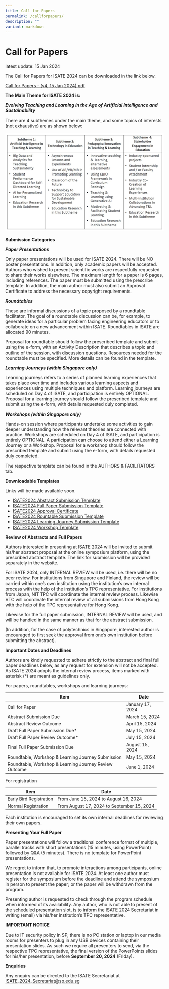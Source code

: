 ```yaml
---
title: Call for Papers
permalink: /callforpapers/
description: ""
variant: markdown
---
```

# Call for Papers

latest update: 15 Jan 2024

The Call for Papers for ISATE 2024 can be downloaded in the link below.

[Call for Papers - (v4, 15 Jan 2024).pdf](/files/Call_for_Papers_v4___15_Jan_2024.pdf)

**The Main Theme for ISATE 2024 is:** 

***Evolving Teaching and Learning in the Age of Artificial Intelligence and Sustainability***


There are 4 subthemes under the main theme, and some topics of interests (not exhaustive) are as shown below:

![](/images/subthemes-table.jpg)


**Submission Categories**

***Paper Presentations***

Only paper presentations will be used for ISATE 2024. There will be NO poster presentations. In addition, only academic papers will be accepted. Authors who wished to present scientific works are respectfully requested to share their works elsewhere. The maximum length for a paper is 6 pages, including references. The paper must be submitted using the prescribe template. In addition, the main author must also submit an Approval Certificate to address the necessary copyright requirements. 

***Roundtables***

These are informal discussions of a topic proposed by a roundtable facilitator. The goal of a roundtable discussion can be, for example, to generate ideas for a particular problem facing engineering educators or to collaborate on a new advancement within ISATE. Roundtables in ISATE are allocated 90 minutes.

Proposal for roundtable should follow the prescribed template and submit using the e-form, with an Activity Description that describes a topic and outline of the session, with discussion questions. Resources needed for the roundtable must be specified. More details can be found in the template.

***Learning Journeys (within Singapore only)***

Learning journeys refers to a series of planned learning experiences that takes place over time and includes various learning aspects and experiences using multiple techniques and platform. Learning journeys are scheduled on Day 4 of ISATE, and participation is entirely OPTIONAL. Proposal for a learning journey should follow the prescribed template and submit using the e-form, with details requested duly completed.


***Workshops (within Singapore only)***

Hands-on session where participants undertake some activities to gain deeper understanding how the relevant theories are connected with practice. Workshops are scheduled on Day 4 of ISATE, and participation is entirely OPTIONAL. A participation can choose to attend either a Learning Journey or a Workshop. Proposal for a workshop should follow the prescribed template and submit using the e-form, with details requested duly completed.

The respective template can be found in the AUTHORS & FACILITATORS tab.



**Downloadable Templates**

Links will be made available soon.

* [ISATE2024 Abstract Submission Template](https://docs.google.com/document/d/1Ew8tzPYxZvbAc6V2nn5M0V3C8qnV2DOC/edit?usp=sharing&ouid=115597147790999350487&rtpof=true&sd=true)
* [ISATE2024 Full Paper Submission Template](https://docs.google.com/document/d/132E7HsI1hnJuwCv85_NBuqgwQetwWS1H/edit?usp=sharing&ouid=115597147790999350487&rtpof=true&sd=true)
* [ISATE2024 Approval Certificate](https://drive.google.com/file/d/1Rkyn9zbRcx2qCFe3FvP366jUu0jy-E9s/view?usp=sharing)
* [ISATE2024 Rountable Submission Template](https://docs.google.com/document/d/1tKzKvGP1EEyqaabS9GVrGhLSkwW-yVi9/edit?usp=sharing&ouid=115597147790999350487&rtpof=true&sd=true)
* [ISATE2024 Learning Journey Submission Template](https://docs.google.com/document/d/1Ymr-kw4Uq1RTq34AH5OLyjLry1bS_7Lm/edit?usp=sharing&ouid=115597147790999350487&rtpof=true&sd=true)
* [ISATE2024 Workshop Template](https://docs.google.com/document/d/1rWNmkOCykHlaAJiUx9GEB4Ai8_hgzIb7/edit?usp=sharing&ouid=115597147790999350487&rtpof=true&sd=true)


**Review of Abstracts and Full Papers**

Authors interested in presenting at ISATE 2024 will be invited to submit his/her abstract proposal at the online symposium platform, using the prescribed abstract template. The link for submission will be provided separately in the website.

For ISATE 2024, only INTERNAL REVIEW will be used, i.e. there will be no peer review. For institutions from Singapore and Finland, the review will be carried within one’s own institution using the institution’s own internal process with the help of the institution’s TPC representative. For institutions from Japan, NIT TPC will coordinate the internal review process. Likewise VTC will coordinate the internal review of all submissions from Hong Kong with the help of the TPC representative for Hong Kong.

Likewise for the full paper submission, INTERNAL REVIEW will be used, and will be handled in the same manner as that for the abstract submission.

(In addition, for the case of polytechnics in Singapore, interested author is encouraged to first seek the approval from one’s own institution before submitting the abstract).

**Important Dates and Deadlines**

Authors are kindly requested to adhere strictly to the abstract and final full paper deadlines below, as any request for extension will not be accepted. As ISATE 2024 adopts the internal review process, items marked with asterisk (*) are meant as guidelines only.

For papers, roundtables, workshops and learning journeys:

| Item | Date |
| -------- | -------- |
| Call for Paper     | January 17, 2024     |
| Abstract Submission Due | March 15, 2024 |
| Abstract Review Outcome | April 15, 2024 |
| Draft Full Paper Submission Due* | May 15, 2024 |
| Draft Full Paper Review Outcome* | July 15, 2024 |
| Final Full Paper Submission Due | August 15, 2024 |
| Roundtable, Workshop & Learning Journey Submission | May 15, 2024 |
| Roundtable, Workshop & Learning Journey Review Outcome | June 1, 2024 |

For registration

| Item | Date |
| -------- | -------- |
| Early Bird Registration     | From June 15, 2024 to August 16, 2024     |
| Normal Registration     | From August 17, 2024 to September 15, 2024     |

Each institution is encouraged to set its own internal deadlines for reviewing their own papers.


**Presenting Your Full Paper**

Paper presentations will follow a traditional conference format of multiple, parallel tracks with short presentations (15 minutes, using PowerPoint) followed by Q&A (5 minutes). There is no template for PowerPoint presentations.

We regret to inform that, to promote interactions among participants, online presentation is not available for ISATE 2024. At least one author must register for the symposium before the deadline and attend the symposium in person to present the paper; or the paper will be withdrawn from the program.

Presenting author is requested to check through the program schedule when informed of its availability. Any author, who is not able to present of the scheduled presentation slot, is to inform the ISATE 2024 Secretariat in writing (email) via his/her institution’s TPC representative. 

**IMPORTANT NOTICE**

Due to IT security policy in SP, there is no PC station or laptop in our media rooms for presenters to plug in any USB devices containing their presentation slides. As such we require all presenters to send, via the respective TPC representative, the final version of the PowerPoints slides for his/her presentation, before **September 20, 2024** (Friday).



**Enquiries**

Any enquiry can be directed to the ISATE Secretariat at [ISATE_2024_Secretariat@sp.edu.sg](mailto:ISATE_2024_Secretariat@sp.edu.sg)